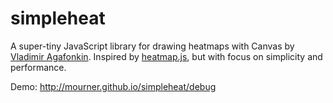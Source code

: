 simpleheat
==========

A super-tiny JavaScript library for drawing heatmaps with Canvas by [Vladimir Agafonkin](http://agafonkin.com/en).
Inspired by [heatmap.js](https://github.com/pa7/heatmap.js), but with focus on simplicity and performance.

Demo: http://mourner.github.io/simpleheat/debug


